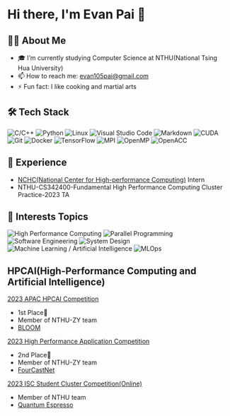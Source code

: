 # Hi there, I'm Evan Pai 👋

## 👨‍💻 About Me
- 🎓 I’m currently studying Computer Science at NTHU(National Tsing Hua University)
- 📫 How to reach me: evan105pai@gmail.com
- ⚡ Fun fact: I like cooking and martial arts

## 🛠 Tech Stack
![C/C++](https://img.shields.io/badge/-C%2FC%2B%2B-00599C?style=flat-square&logo=c%2B%2B)
![Python](https://img.shields.io/badge/-Python-3776AB?style=flat-square&logo=python&logoColor=white)
![Linux](https://img.shields.io/badge/-Linux-FCC624?style=flat-square&logo=linux&logoColor=black)
![Visual Studio Code](https://img.shields.io/badge/-Visual%20Studio%20Code-007ACC?style=flat-square&logo=visual-studio-code&logoColor=white)
![Markdown](https://img.shields.io/badge/-Markdown-000000?style=flat-square&logo=markdown&logoColor=white)
![CUDA](https://img.shields.io/badge/-CUDA-76B900?style=flat-square&logo=nvidia&logoColor=white)
![Git](https://img.shields.io/badge/-Git-F05032?style=flat-square&logo=git&logoColor=white)
![Docker](https://img.shields.io/badge/-Docker-2496ED?style=flat-square&logo=docker&logoColor=white)
![TensorFlow](https://img.shields.io/badge/-TensorFlow-FF6F00?style=flat-square&logo=tensorflow&logoColor=white)
![MPI](https://img.shields.io/badge/-MPI-007ACC?style=flat-square&logoColor=white)
![OpenMP](https://img.shields.io/badge/-OpenMP-00599C?style=flat-square&logoColor=white)
![OpenACC](https://img.shields.io/badge/-OpenACC-3776AB?style=flat-square&logoColor=white)



## 📜 Experience
- [NCHC(National Center for High-performance Computing)](https://www.nchc.org.tw/) Intern 
- NTHU-CS342400-Fundamental High Performance Computing Cluster Practice-2023 TA


## 📙 Interests Topics
![High Performance Computing](https://img.shields.io/badge/-High%20Performance%20Computing-004D99?style=flat-square&logoColor=white)
![Parallel Programming](https://img.shields.io/badge/-Parallel%20Programming-007800?style=flat-square&logoColor=white)
![Software Engineering](https://img.shields.io/badge/-Software%20Engineering-99004C?style=flat-square&logoColor=white)
![System Design](https://img.shields.io/badge/-System%20Design-CC7A00?style=flat-square&logoColor=white)
![Machine Learning / Artificial Intelligence](https://img.shields.io/badge/-Machine%20Learning%20%2F%20Artificial%20Intelligence-5C2D91?style=flat-square&logoColor=white)
![MLOps](https://img.shields.io/badge/-MLOps-FCC624?style=flat-square&logoColor=white)


## HPCAI(High-Performance Computing and Artificial Intelligence)

[2023 APAC HPCAI Competition](https://www.hpcwire.com/off-the-wire/hpc-ai-advisory-council-announces-results-for-the-6th-apac-hpc-ai-competition/)
- 1st Place🥇
- Member of NTHU-ZY team
- [BLOOM](https://huggingface.co/bigscience/bloom)

[2023 High Performance Application Competition](https://www.nchc.org.tw/Message/MessageView?id=3854&menutype=0&sitemenuid=8&mid=92)
- 2nd Place🥈
- Member of NTHU-ZY team
- [FourCastNet](https://docs.nvidia.com/deeplearning/modulus/modulus-sym/user_guide/neural_operators/fourcastnet.html)

[2023 ISC Student Cluster Competition(Online)](https://www.hpcadvisorycouncil.com/events/2023/student-cluster-competition/)
- Member of NTHU team
- [Quantum Espresso](https://www.quantum-espresso.org/)

<!--
**EvanPai/EvanPai** is a ✨ _special_ ✨ repository because its `README.md` (this file) appears on your GitHub profile.

Here are some ideas to get you started:

- 🔭 I’m currently working on ...
- 🌱 I’m currently learning ...
- 👯 I’m looking to collaborate on ...
- 🤔 I’m looking for help with ...
- 💬 Ask me about ...
- 📫 How to reach me: ...
- 😄 Pronouns: ...
- ⚡ Fun fact: ...
-->
